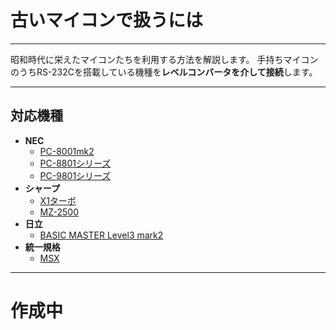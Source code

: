# 古いマイコンで扱うには

---
昭和時代に栄えたマイコンたちを利用する方法を解説します。
手持ちマイコンのうちRS-232Cを搭載している機種を**レベルコンバータを介して接続**します。

----
## 対応機種

- **NEC**
  - [PC-8001mk2](./PC-8001mk2/)
  - [PC-8801シリーズ](./PC-8801/)
  - [PC-9801シリーズ](./PC-9801/)
- **シャープ**
  - [X1ターボ](./X1/)
  - [MZ-2500](./MZ-2500/)
- **日立**
  - [BASIC MASTER Level3 mark2](./MasicMasterL3mk2/)
- **統一規格**
  - [MSX](./MSX/)

----
# 作成中